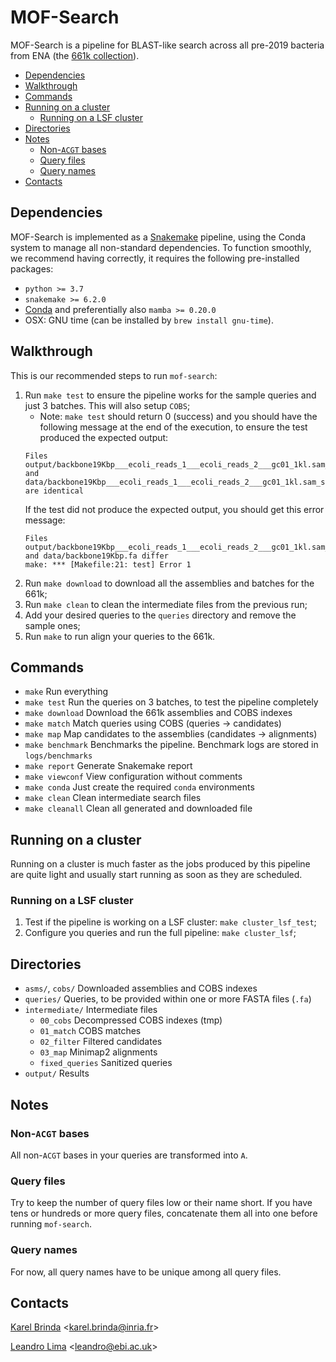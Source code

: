 # MOF-Search

MOF-Search is a pipeline for BLAST-like search across all pre-2019 bacteria from ENA (the [661k collection](https://doi.org/10.1371/journal.pbio.3001421)).

<!-- vim-markdown-toc GFM -->

* [Dependencies](#dependencies)
* [Walkthrough](#walkthrough)
* [Commands](#commands)
* [Running on a cluster](#running-on-a-cluster)
  * [Running on a LSF cluster](#running-on-a-lsf-cluster)
* [Directories](#directories)
* [Notes](#notes)
  * [Non-`ACGT` bases](#non-acgt-bases)
  * [Query files](#query-files)
  * [Query names](#query-names)
* [Contacts](#contacts)

<!-- vim-markdown-toc -->


## Dependencies

MOF-Search is implemented as a [Snakemake](https://snakemake.github.io)
pipeline, using the Conda system to manage all non-standard dependencies. To function smoothly, we recommend having
correctly, it requires the following pre-installed packages:

* `python >= 3.7`
* `snakemake >= 6.2.0`
* [Conda](https://docs.conda.io/en/latest/miniconda.html) and preferentially also `mamba >= 0.20.0`
*  OSX: GNU time (can be installed by `brew install gnu-time`).


## Walkthrough

This is our recommended steps to run `mof-search`:

1. Run `make test` to ensure the pipeline works for the sample queries and just 3 batches. This will also setup `COBS`;
    * Note: `make test` should return 0 (success) and you should have the following message at the end of the execution,
    to ensure the test produced the expected output:
    ```
    Files output/backbone19Kbp___ecoli_reads_1___ecoli_reads_2___gc01_1kl.sam_summary.xz and data/backbone19Kbp___ecoli_reads_1___ecoli_reads_2___gc01_1kl.sam_summary.xz are identical
    ```
    If the test did not produce the expected output, you should get this error message:
    ```
    Files output/backbone19Kbp___ecoli_reads_1___ecoli_reads_2___gc01_1kl.sam_summary.xz and data/backbone19Kbp.fa differ
    make: *** [Makefile:21: test] Error 1
    ```
2. Run `make download` to download all the assemblies and batches for the 661k;
3. Run `make clean` to clean the intermediate files from the previous run;
4. Add your desired queries to the `queries` directory and remove the sample ones;
5. Run `make` to run align your queries to the 661k.



## Commands

* `make`            Run everything
* `make test`       Run the queries on 3 batches, to test the pipeline completely
* `make download`   Download the 661k assemblies and COBS indexes
* `make match`      Match queries using COBS (queries -> candidates)
* `make map`        Map candidates to the assemblies (candidates -> alignments)
* `make benchmark`  Benchmarks the pipeline. Benchmark logs are stored in `logs/benchmarks`
* `make report`     Generate Snakemake report
* `make viewconf`   View configuration without comments
* `make conda`      Just create the required `conda` environments
* `make clean`      Clean intermediate search files
* `make cleanall`   Clean all generated and downloaded file

## Running on a cluster

Running on a cluster is much faster as the jobs produced by this pipeline are quite light and usually start running as
soon as they are scheduled.

### Running on a LSF cluster

1. Test if the pipeline is working on a LSF cluster: `make cluster_lsf_test`;
2. Configure you queries and run the full pipeline: `make cluster_lsf`;

## Directories

* `asms/`, `cobs/` Downloaded assemblies and COBS indexes
* `queries/` Queries, to be provided within one or more FASTA files (`.fa`)
* `intermediate/` Intermediate files
   * `00_cobs` Decompressed COBS indexes (tmp)
   * `01_match` COBS matches
   * `02_filter` Filtered candidates
   * `03_map` Minimap2 alignments
   * `fixed_queries` Sanitized queries
* `output/` Results



## Notes

### Non-`ACGT` bases

All non-`ACGT` bases in your queries are transformed into `A`.

### Query files

Try to keep the number of query files low or their name short.
If you have tens or hundreds or more query files, concatenate them all into one before running `mof-search`.

### Query names

For now, all query names have to be unique among all query files.



## Contacts

[Karel Brinda](http://karel-brinda.github.io) \<karel.brinda@inria.fr\>

[Leandro Lima](https://github.com/leoisl) \<leandro@ebi.ac.uk\>
